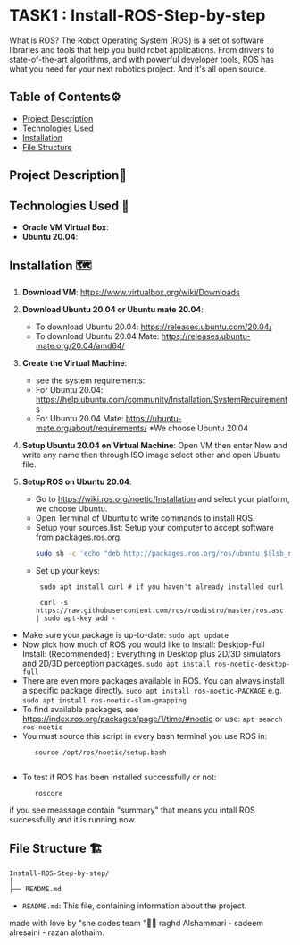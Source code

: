 # TASK1 : Install-ROS-Step-by-step

What is ROS?
 The Robot Operating System (ROS) is a set of software libraries and tools that help you build robot applications. From drivers to state-of-the-art algorithms, and with powerful developer tools, ROS has what you need for your next robotics project. And it's all open source.
## Table of Contents⚙️
- [Project Description](#project-description)
- [Technologies Used](#technologies-used)
- [Installation](#installation)
- [File Structure](#file-structure)

## Project Description📝


## Technologies Used 🔧

- **Oracle VM Virtual Box**:
- **Ubuntu 20.04**:

## Installation 🗺️

1. **Download VM**:
    https://www.virtualbox.org/wiki/Downloads

2. **Download Ubuntu 20.04 or Ubuntu mate 20.04**:
    - To download Ubuntu 20.04: https://releases.ubuntu.com/20.04/
    - To download Ubuntu 20.04 Mate: https://releases.ubuntu-mate.org/20.04/amd64/

3. **Create the Virtual Machine**:
    - see the system requirements:
    - For Ubuntu 20.04: https://help.ubuntu.com/community/Installation/SystemRequirements
    - For Ubuntu 20.04 Mate: https://ubuntu-mate.org/about/requirements/
     *We choose Ubuntu 20.04

4. **Setup Ubuntu 20.04 on Virtual Machine**:
     Open VM then enter New and write any name then through ISO image select other and open Ubuntu file.

5. **Setup ROS on Ubuntu 20.04**:
    - Go to https://wiki.ros.org/noetic/Installation and select your platform, we choose Ubuntu.
    - Open Terminal of Ubuntu to write commands to install ROS.
    - Setup your sources.list: Setup your computer to accept software from packages.ros.org.
        ```sh
        sudo sh -c 'echo "deb http://packages.ros.org/ros/ubuntu $(lsb_release -sc) main" > /etc/apt/sources.list.d/ros-latest.list'
        ```
    - Set up your keys:
       ```
        sudo apt install curl # if you haven't already installed curl
       ```
       ```
        curl -s https://raw.githubusercontent.com/ros/rosdistro/master/ros.asc | sudo apt-key add -
       ```
- Make sure your package is up-to-date:
      ```
       sudo apt update
        ```
- Now pick how much of ROS you would like to install: Desktop-Full Install: (Recommended) : Everything in Desktop plus 2D/3D simulators and 2D/3D perception packages.
       ```
        sudo apt install ros-noetic-desktop-full
        ```
- There are even more packages available in ROS. You can always install a specific package directly.
        ```
        sudo apt install ros-noetic-PACKAGE
        ```
        e.g.
        ```
        sudo apt install ros-noetic-slam-gmapping
        ```
- To find available packages, see https://index.ros.org/packages/page/1/time/#noetic or use:
       ```
        apt search ros-noetic
        ```
- You must source this script in every bash terminal you use ROS in:
     ```
        source /opt/ros/noetic/setup.bash
      
- To test if ROS has been installed successfully or not:
     ```
        roscore
    ```
if you see meassage contain "summary" that means you intall ROS successfully and it is running now.




## File Structure 🏗️

```
Install-ROS-Step-by-step/
│
├── README.md
```
- `README.md`: This file, containing information about the project.

made with love by "she codes team "🤍😄
raghd Alshammari - sadeem alresaini - razan alothaim.
